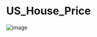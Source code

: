 # US_House_Price

![image](https://github.com/mrigankaghosh9/US_House_Price/assets/60334844/6ecba8ef-4f42-409c-a97c-1b4788b6847d)
